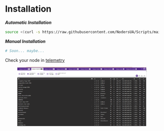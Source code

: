 # Installation

_**Automatic Installation**_

```bash
source <(curl -s https://raw.githubusercontent.com/NodersUA/Scripts/main/subspace_advanced-cli)
```

_**Manual Installation**_

```bash
# Soon... maybe...
```

Check your node in [telemetry](https://telemetry.subspace.network/#list/0x0c121c75f4ef450f40619e1fca9d1e8e7fbabc42c895bc4790801e85d5a91c34)

<figure><img src="../../.gitbook/assets/image (26).png" alt=""><figcaption></figcaption></figure>
